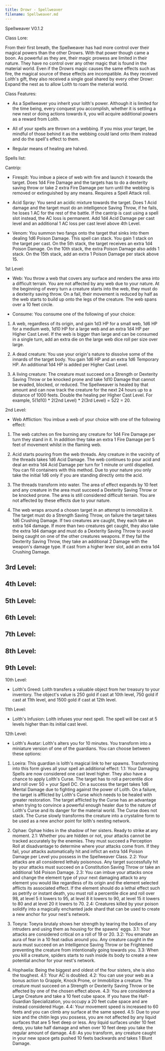 ```yaml
---
title: Drowr - Spellweaver
filename: Spellweaver.md
---
```


Spellweaver V0.1.2

Class Lore:

From their first breath, the Spellweaver has had more control over their magical powers than the other Drowrs.
With that power though came a boon. As powerful as they are, their magic prowess are limited in their nature.
They have no control over any other magic that is found in the material world.
Even if the Drowrs magic causes the same effects such as fire, the magical source of these effects are incompatible.
As they received Lolth's gift, they also received a single goal shared by every other Drowr:
Expand the nest as to allow Lolth to roam the meterial world.

Class Features:

- As a Spellweaver you inherit your lolth's power. Although it is limited for the time being, every conquest you accomplish, whether it is settling a new nest or doing actions towards it, you will acquire additional powers as a reward from Lolth.

- All of your spells are thrown on a webbing. If you miss your target, be mindful of those behind it as the webbing could land onto them instead and do the spell's effect to them.

- Regular means of healing are halved.


Spells list:

Cantrip:
- Firespit: You imbue a piece of web with fire and launch it towards the target. Does 1d4 Fire Damage and the targets has to do a dexterity saving throw or take 2 extra Fire Damage per turn until the webbing is removed or extinguished by any means.
Requires a Spell Attack roll.

- Acid Spray: You send an acidic mixture towards the target. Does 1 Acid damage and the target must do an intelligence Saving Throw, if he fails, he loses 1 AC for the rest of the battle.
If the cantrip is cast using a spell slot instead, the AC loss is permanent.
Add 1d4 Acid Damage per cast level and an additional 1 AC loss per cast level above 4th Level.

- Venom: You summon two fangs onto the target that sinks into them dealing 1d6 Poison Damage. This spell can stack.
You gain 1 stack on the target per cast. On the 5th stack, the target receives an extra 1d4 Poison Damage.
On the 10th stack, the extra Poison Damage also adds 1 stack. On the 15th stack, add an extra 1 Poison Damage per stack above 15.


1st Level:
- Web: You throw a web that covers any surface and renders the area into a difficult terrain.
You are not affected by any web due to your nature. At the beginning of every turn a creature starts into the web, they must do a dexterity saving throw.
On a fail, their movement is reduced by half as the web starts to build up onto the legs of the creature. The web spans over a 10 feet circle.

- Consume: You consume one of the following of your choice:
1. A web, regardless of its origin, and gain 1d3 HP for a small web, 1d6 HP for a medium web, 1d10 HP for a large web and an extra 1d4 HP per Higher Cast Level. If the web is bigger than large and can be consumed in a single turn, add an extra die on the large web dice roll per size over large.

2. A dead creature: You use your origin's nature to dissolve some of the innards of the target body.
You gain 1d6 HP and an extra 1d6 Temporary HP. An additional 1d4 HP is added per Higher Cast Level.

3. A living creature: The creature must succeed on a Strength or Dexterity Saving Throw or be knocked prone and take 1d10 Damage that cannot be evaded, blocked, or reduced. The Spellweaver is healed by that amount and can now track the creature for the next 24 hours up to a distance of 1000 feets. Double the healing per Higher Cast Level. For example, 5(1d10) * 2(2nd Level) * 2(3rd Level) = 5*2*2 = 20.


2nd Level:
- Web Affliction: You imbue a web of your choice with one of the following effect:
1. The web catches on fire burning any creature for 1d4 Fire Damage per turn they stand in it. In addition they take an extra 1 Fire Damage per 5 feet of movement whilst in the flaming web.

2. Acid starts pouring from the web threads. Any creature in the vacinity of the threads takes 1d6 Acid Damage. The web continues to pour acid and deal an extra 1d4 Acid Damage per turn for 1 minute or until dispelled. You can fill containers with this method. Due to your nature you only take the initial 1d6 only if you are standing directly onto the acid.

3. The threads transform into water. The area of effect expands by 10 feet and any creature in the area must succeed a Dexterity Saving Throw or be knocked prone. The area is still considered difficult terrain. You are not affected by these effects due to your nature.

4. The web wraps around a chosen target in an attempt to immobilize it. The target must do a Strength Saving Throw, on failure the target takes 1d6 Crushing Damage.
If two creatures are caught, they each take an extra 1d4 damage.
If more than two creatures get caught, they also take the extra 1d4 damage and must do a Dexterity Saving Throw to avoid being caught on one of the other creatures weapons.
If they fail the Dexterity Saving Throw, they take an additional 2 Damage with the weapon's damage type.
If cast from a higher lever slot, add an extra 1d4 Crushing Damage.


3rd Level:
-


4th Level:
-


5th Level:
-


6th Level:
-


7th Level:
-


8th Level:
-


9th Level:
-


10th Level:
- Lolth's Greed: Lolth transfers a valuable object from her treasury to your inventory.
The object's value is 250 gold if cast at 10th level, 750 gold if cast at 11th level, and 1500 gold if cast at 12th level.


11th Level:
- Lolth's Infusion: Lolth infuses your next spell. The spell will be cast at 5 levels higher than its initial cast level.


12th Level:
- Lolth's Avatar: Lolth's alters you for 10 minutes. You transform into a miniature version of one of the guardians. You can choose between these options:
1. Loeira: This guardian is lolth's magical link to her spawns.
Transforming into this form gives all your spell an additional effect:
1.1: Your Damaging Spells are now considered one cast level higher. They also have a chance to apply Lolth's Curse. The target has to roll a percentile dice and roll over 50 + your Spell DC.
On a success the target takes 1d6 Mental Damage due to fighting against the power of Lolth.
On a failure, the target is afflicted by Lolth's Curse which needs to be healed with greater restoration.
The target afflicted by the Curse has an advantage when trying to convince a powerful enough healer due to the nature of Lolth's Curse and its danger for the material world.
The Curse does not stack.
The Curse slowly transforms the creature into a crystaline form to be used as a new anchor point for lolth's nesting network.

2. Ophae: Ophae hides in the shadow of her sisters. Ready to strike at any moment.
2.1: Whether you are hidden or not, your attacks cannot be tracked accurately by the enemies.
They must succeed a Perception Roll at disadvantage to determine where your attacks come from.
If they fail, your attacks automatically hit and inflict an extra 1d4 Poison Damage per Level you possess in the Spellweaver Class.
2.2: Your attacks are all considered lethaly poisonous. Any target successfully hit by your attacks must
succeed on a Constitution Saving Throw or take an additional 1d4 Poison Damage.
2.3: You can imbue your attacks once and change the element type of your next damaging attack to any
element you would like regardless of its origin and the element selected afflicts its associated effect.
If the element should do a lethal effect such as petrify or instant death, you must roll a percentile dice
and roll over 98, at level 5 it lowers to 95, at level 8 it lowers to 90, at level 15 it lowers to 80 and at level 20 it lowers to 70.
2.4: Creatures killed by your poison solidify into a magically enchanted jade shard that can be used to create
a new anchor for your nest's network.

3. Toeyra: Toeyra brutaly shows her strength by tearing the bodies of any intruders and using them as housing
for the spawns' eggs.
3.1: Your attacks are considered critical on a roll of 19 or 20.
3.2: You emanate an aura of fear in a 10 feat radius around you. Any creature caught in the aura must succeed
on an Intelligence Saving Throw or be Frightened preventing the creature from intentionally going towards you.
3.3: When you kill a creature, spiders starts to rush inside its body to create a new potential anchor for your nest's network.

4. Hophaelia: Being the biggest and oldest of the four sisters, she is also the toughest.
4.1: Your AC is doubled.
4.2: You can use your web as a bonus action to Grapple, Knock Prone, or Immobilize a creature.
The creature must succeed on a Strength or Dexterity Saving Throw or be affected by one of the chosen effect above.
4.3: You are considered a Large Creature and take a 10 feet cube space. If you have the Half-Guardian Specialization, you occupy a 20 feet cube space and are instead considered Huge.
4.4: Your movement speed is increased to 60 feets and you can climb any surface at the same speed.
4.5: Due to your size and the chitin legs you possess, you are not affected by any liquid surfaces that are
5 feet deep or less. Any liquid surfaces under 10 feet deep, you take half damage and when over 10 feet deep you take the regular amount of damage.
4.6: As you transform, any creature caught in your new space gets pushed 10 feets backwards and takes 1 Blunt Damage.
